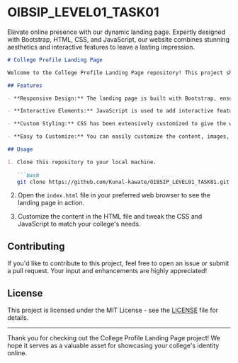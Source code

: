 # OIBSIP_LEVEL01_TASK01
Elevate online presence with our dynamic landing page. Expertly designed with Bootstrap, HTML, CSS, and JavaScript, our website combines stunning aesthetics and interactive features to leave a lasting impression.

```markdown
# College Profile Landing Page

Welcome to the College Profile Landing Page repository! This project showcases a dynamic and engaging website created using Bootstrap, CSS, HTML, and JavaScript. It's designed to provide a captivating online presence for your college or educational institution.

## Features

- **Responsive Design:** The landing page is built with Bootstrap, ensuring a seamless viewing experience across different devices and screen sizes.

- **Interactive Elements:** JavaScript is used to add interactive features such as sliders, image galleries, and dynamic content to engage visitors.

- **Custom Styling:** CSS has been extensively customized to give the website a unique and appealing visual identity that aligns with your college's branding.

- **Easy to Customize:** You can easily customize the content, images, and styling to tailor this landing page to your specific college or institution.

## Usage

1. Clone this repository to your local machine.
   
   ```bash
   git clone https://github.com/Kunal-kawate/OIBSIP_LEVEL01_TASK01.git
   ```

2. Open the `index.html` file in your preferred web browser to see the landing page in action.

3. Customize the content in the HTML file and tweak the CSS and JavaScript to match your college's needs.

## Contributing

If you'd like to contribute to this project, feel free to open an issue or submit a pull request. Your input and enhancements are highly appreciated!

## License

This project is licensed under the MIT License - see the [LICENSE](LICENSE) file for details.

---

Thank you for checking out the College Profile Landing Page project! We hope it serves as a valuable asset for showcasing your college's identity online.
```

